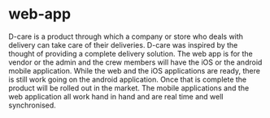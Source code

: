 # web-app
D-care is a product through which a company or store who deals with delivery can take care of their deliveries. D-care was inspired by the thought of providing a complete delivery solution. The web app is for the vendor or the admin and the crew members will have the iOS or the android mobile application. While the web and the iOS applications are ready, there is still work going on the android application. Once that is complete the product will be rolled out in the market. The mobile applications and the web application all work hand in hand and are real time and well synchronised. 

